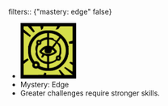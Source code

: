filters:: {"mastery: edge" false}

- ![image.png](../assets/image_1700957306293_0.png)
- Mystery: Edge
- Greater challenges require stronger skills.